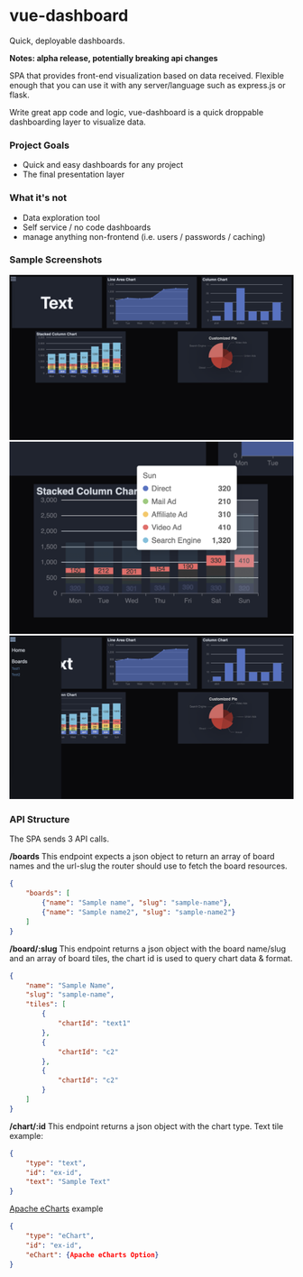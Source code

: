 # vue-dashboard

Quick, deployable dashboards. 

**Notes: alpha release, potentially breaking api changes**

SPA that provides front-end visualization based on data received. Flexible enough that you can use it with any server/language such as express.js or flask. 

Write great app code and logic, vue-dashboard is a quick droppable dashboarding layer to visualize data.

### Project Goals
- Quick and easy dashboards for any project
- The final presentation layer

### What it's not
- Data exploration tool
- Self service / no code dashboards
- manage anything non-frontend (i.e. users / passwords / caching)

### Sample Screenshots
![sample dashboard](images/sample.png "Sample")
![sample dashboard](images/sample1.png "Sample")
![sample dashboard](images/sample2.png "Sample")

### API Structure
The SPA sends 3 API calls. 

**/boards**
This endpoint expects a json object to return an array of board names and the url-slug the router should use to fetch the board resources.
```json
{
    "boards": [
        {"name": "Sample name", "slug": "sample-name"},
        {"name": "Sample name2", "slug": "sample-name2"}
    ]
}
```

**/board/:slug**
This endpoint returns a json object with the board name/slug and an array of board tiles, the chart id is used to query chart data & format.
```json
{
    "name": "Sample Name",
    "slug": "sample-name",
    "tiles": [
        {
            "chartId": "text1"
        },
        {
            "chartId": "c2"
        },
        {
            "chartId": "c2"
        }
    ]
}
```

**/chart/:id**
This endpoint returns a json object with the chart type.
Text tile example:
```json
{
    "type": "text",
    "id": "ex-id",
    "text": "Sample Text"
}
```

[Apache eCharts](https://echarts.apache.org/en/index.html) example
```json
{
    "type": "eChart",
    "id": "ex-id",
    "eChart": {Apache eCharts Option}
}
```